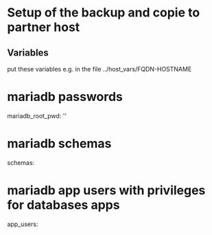 # Setup of the backup and copie to partner host

## Variables

put these variables e.g. in the file ../host_vars/FQDN-HOSTNAME


# mariadb passwords
mariadb_root_pwd: ''

# mariadb schemas
schemas:

# mariadb app users with privileges for databases apps
app_users:
